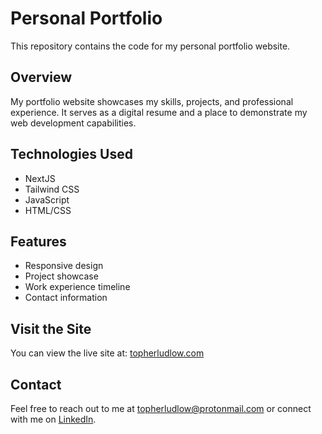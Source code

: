 # Personal Portfolio

This repository contains the code for my personal portfolio website.

## Overview

My portfolio website showcases my skills, projects, and professional experience. It serves as a digital resume and a place to demonstrate my web development capabilities.

## Technologies Used

- NextJS
- Tailwind CSS
- JavaScript
- HTML/CSS

## Features

- Responsive design
- Project showcase
- Work experience timeline
- Contact information

## Visit the Site

You can view the live site at: [topherludlow.com](https://topherludlow.com)

## Contact

Feel free to reach out to me at [topherludlow@protonmail.com](mailto:topherludlow@protonmail.com) or connect with me on [LinkedIn](https://linkedin.com/in/topherludlow).
